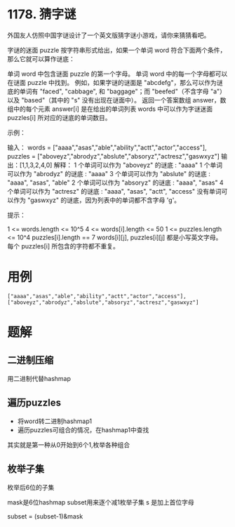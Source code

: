 # 1178. 猜字谜
外国友人仿照中国字谜设计了一个英文版猜字谜小游戏，请你来猜猜看吧。

字谜的迷面 puzzle 按字符串形式给出，如果一个单词 word 符合下面两个条件，那么它就可以算作谜底：

单词 word 中包含谜面 puzzle 的第一个字母。
单词 word 中的每一个字母都可以在谜面 puzzle 中找到。
例如，如果字谜的谜面是 "abcdefg"，那么可以作为谜底的单词有 "faced", "cabbage", 和 "baggage"；而 "beefed"（不含字母 "a"）以及 "based"（其中的 "s" 没有出现在谜面中）。
返回一个答案数组 answer，数组中的每个元素 answer[i] 是在给出的单词列表 words 中可以作为字谜迷面 puzzles[i] 所对应的谜底的单词数目。

 

示例：

输入：
words = ["aaaa","asas","able","ability","actt","actor","access"], 
puzzles = ["aboveyz","abrodyz","abslute","absoryz","actresz","gaswxyz"]
输出：[1,1,3,2,4,0]
解释：
1 个单词可以作为 "aboveyz" 的谜底 : "aaaa" 
1 个单词可以作为 "abrodyz" 的谜底 : "aaaa"
3 个单词可以作为 "abslute" 的谜底 : "aaaa", "asas", "able"
2 个单词可以作为 "absoryz" 的谜底 : "aaaa", "asas"
4 个单词可以作为 "actresz" 的谜底 : "aaaa", "asas", "actt", "access"
没有单词可以作为 "gaswxyz" 的谜底，因为列表中的单词都不含字母 'g'。
 

提示：

1 <= words.length <= 10^5
4 <= words[i].length <= 50
1 <= puzzles.length <= 10^4
puzzles[i].length == 7
words[i][j], puzzles[i][j] 都是小写英文字母。
每个 puzzles[i] 所包含的字符都不重复。

# 用例
```
["aaaa","asas","able","ability","actt","actor","access"], 
["aboveyz","abrodyz","abslute","absoryz","actresz","gaswxyz"]
```

# 题解

## 二进制压缩

用二进制代替hashmap

## 遍历puzzles
- 将word转二进制hashmap1
- 遍历puzzles可组合的情况，在hashmap1中查找

其实就是第一种从0开始到6个1,枚举各种组合

## 枚举子集

枚举后6位的子集

mask是6位hashmap
subset用来逐个减1枚举子集
s 是加上首位字母

subset = (subset-1)&mask